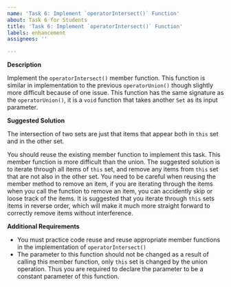 ```yaml
---
name: 'Task 6: Implement `operatorIntersect()` Function'
about: Task 6 for Students
title: 'Task 6: Implement `operatorIntersect()` Function'
labels: enhancement
assignees: ''

---
```


**Description**

Implement the `operatorIntersect()` member function.  This function is similar in implementation to the previous `operatorUnion()` though slightly more difficult because of one issue.  This function has the same signature as the `operatorUnion()`, it is a `void` function that takes another `Set` as its input parameter.

**Suggested Solution**

The intersection of two sets are just that items that appear both in `this` set and in the other set.

You should reuse the existing member function to implement this task.  This member function is more difficult than the union.  The suggested solution is to iterate through all items of `this` set, and remove any items from `this` set that are not also in the other set.  You need to be careful when reusing the member method to remove an item, if you are iterating through the items when you call the function to remove an item, you can accidently skip or loose track of the items.  It is suggested that you iterate through `this` sets items in reverse order, which will make it much more straight forward to correctly remove items without interference.

**Additional Requirements**

- You must practice code reuse and reuse appropriate member functions in the implementation of `operatorIntersect()`
- The parameter to this function should not be changed as a result of calling this member function, only `this` set is changed by the union operation.  Thus you are required to declare the parameter to be a constant parameter of this function.


